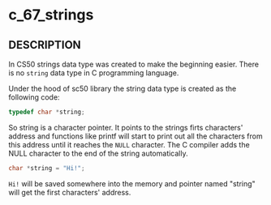 # c_67_strings

## DESCRIPTION

In CS50 strings data type was created to make the beginning easier. There is no `string` data type in C programming language.

Under the hood of sc50 library the string data type is created as the following code:

```c
typedef char *string;
```

So string is a character pointer. It points to the strings firts characters' address and functions like printf will start to print out all the characters from this address until it reaches the `NULL` character. The C compiler adds the NULL character to the end of the string automatically.

```c
char *string = "Hi!";
```

`Hi!` will be saved somewhere into the memory and pointer named "string" will get the first characters' address.

